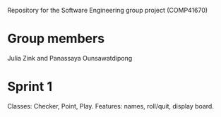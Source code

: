 Repository for the Software Engineering group project (COMP41670)

# Group members
Julia Zink and Panassaya Ounsawatdipong

# Sprint 1

Classes: Checker, Point, Play.
Features: names, roll/quit, display board.
